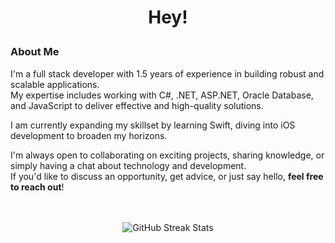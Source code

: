 # <p align="center"> Hey! </p>

### About Me
I'm a full stack developer with 1.5 years of experience in building robust and scalable applications. <br/> 
My expertise includes working with C#, .NET, ASP.NET, Oracle Database, and JavaScript to deliver effective and high-quality solutions.

I am currently expanding my skillset by learning Swift, diving into iOS development to broaden my horizons. 

I'm always open to collaborating on exciting projects, sharing knowledge, or simply having a chat about technology and development. <br/>
If you'd like to discuss an opportunity, get advice, or just say hello, <b>feel free to reach out</b>!

</br>
</br>

<div align="center">
  <img src="https://github-readme-streak-stats.herokuapp.com/?user=JoaoVic7or&theme=dark&hide_border=false" alt="GitHub Streak Stats">
</div>
